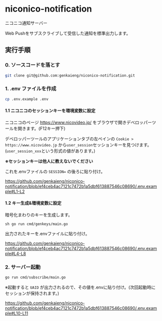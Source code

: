 # niconico-notification

ニコニコ通知サーバー

Web Pushをサブスクライブして受信した通知を標準出力します。

## 実行手順

### 0. ソースコードを落とす

```sh
git clone git@github.com:genkaieng/niconico-notification.git
```

### 1. .env ファイルを作成

```sh
cp .env.example .env
```

#### 1.1 ニコニコのセッションキーを環境変数に設定

ニコニコのページ https://www.nicovideo.jp/ をブラウザで開きデベロッパーツールを開きます。(F12キー押下)

デベロッパーツールのアプリケーションタブの左ペインの `Cookie > https://www.nicovideo.jp` から`user_session`セッションキーを見つけます。
(`user_session_xxx`という形式の値があります。)

**※セッションキーは他人に教えないでください**

これを.envファイルの `SESSION=` の後ろに貼り付け。

https://github.com/genkaieng/niconico-notification/blob/ef4ceb4ac7121c7472b1a5dbf613887546c08690/.env.example#L1-L2

#### 1.2 キー生成&環境変数に設定

暗号化まわりのキーを生成します。

``sh
go run cmd/genkeys/main.go
``

出力されたキーを.envファイルに貼り付け。

https://github.com/genkaieng/niconico-notification/blob/ef4ceb4ac7121c7472b1a5dbf613887546c08690/.env.example#L4-L8

### 2. サーバー起動

```sh
go run cmd/subscribe/main.go
```

※起動すると `UAID` が出力されるので、その値を.envに貼り付け。(次回起動時にセッションが保持されます。)

https://github.com/genkaieng/niconico-notification/blob/ef4ceb4ac7121c7472b1a5dbf613887546c08690/.env.example#L10-L11
